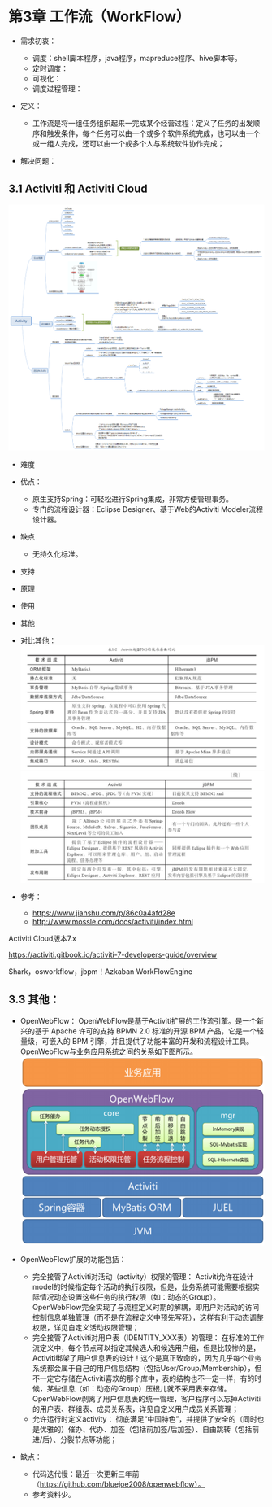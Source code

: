 # 第3章 工作流（WorkFlow）

* 需求初衷：
    * 调度：shell脚本程序，java程序，mapreduce程序、hive脚本等。
    * 定时调度：
    * 可视化：
    * 调度过程管理：
* 定义：
    * 工作流是将一组任务组织起来一完成某个经营过程：定义了任务的出发顺序和触发条件，每个任务可以由一个或多个软件系统完成，也可以由一个或一组人完成，还可以由一个或多个人与系统软件协作完成；


* 解决问题：



## 3.1 Activiti 和 Activiti Cloud
![](images/3.1.1.png)
* 难度

* 优点：
    * 原生支持Spring：可轻松进行Spring集成，非常方便管理事务。
    *  专门的流程设计器：Eclipse Designer、基于Web的Activiti Modeler流程设计器。

* 缺点
    * 无持久化标准。

* 支持

* 原理

* 使用

* 其他

* 对比其他：
![](images/3.1.2.png)
![](images/3.1.3.png)
* 参考：
    * https://www.jianshu.com/p/86c0a4afd28e
    * http://www.mossle.com/docs/activiti/index.html




Activiti Cloud版本7.x

https://activiti.gitbook.io/activiti-7-developers-guide/overview


Shark，osworkflow，jbpm！Azkaban
WorkFlowEngine

## 3.3 其他：
* OpenWebFlow：
    OpenWebFlow是基于Activiti扩展的工作流引擎。是一个新兴的基于 Apache 许可的支持 BPMN 2.0 标准的开源 BPM 产品，它是一个轻量级，可嵌入的 BPM 引擎，并且提供了功能丰富的开发和流程设计工具。OpenWebFlow与业务应用系统之间的关系如下图所示。
![](images/3.3.1.png)

* OpenWebFlow扩展的功能包括：
    * 完全接管了Activiti对活动（activity）权限的管理：  Activiti允许在设计model的时候指定每个活动的执行权限，但是，业务系统可能需要根据实际情况动态设置这些任务的执行权限（如：动态的Group）。OpenWebFlow完全实现了与流程定义时期的解耦，即用户对活动的访问控制信息单独管理（而不是在流程定义中预先写死），这样有利于动态调整权限，详见自定义活动权限管理；  
    * 完全接管了Activiti对用户表（IDENTITY_XXX表）的管理：  在标准的工作流定义中，每个节点可以指定其候选人和候选用户组，但是比较惨的是，Activiti绑架了用户信息表的设计！这个是真正致命的，因为几乎每个业务系统都会属于自己的用户信息结构（包括User/Group/Membership），但不一定它存储在Activiti喜欢的那个库中，表的结构也不一定一样，有的时候，某些信息（如：动态的Group）压根儿就不采用表来存储。OpenWebFlow剥离了用户信息表的统一管理，客户程序可以忘掉Activiti的用户表、群组表、成员关系表，详见自定义用户成员关系管理；  
    * 允许运行时定义activity：  彻底满足“中国特色”，并提供了安全的（同时也是优雅的）催办、代办、加签（包括前加签/后加签）、自由跳转（包括前进/后）、分裂节点等功能；

* 缺点：
    * 代码迭代慢：最近一次更新三年前（https://github.com/bluejoe2008/openwebflow）。
    * 参考资料少。






